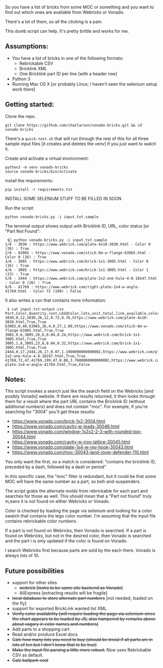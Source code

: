So you have a list of bricks from some MOC or something and you want to find out which ones are available from Webricks or Vonado.

There's a lot of them, so all the clicking is a pain.

This dumb script can help.  It's pretty brittle and works for me.

## Assumptions:
- You have a list of bricks in one of the following formats:
  - Rebrickable CSV
  - Bricklink XML
  - One Bricklink part ID per line [with a header row]
- Python 3
- Running Mac OS X [or probably Linux; I haven't seen the selenium setup work there]

## Getting started:
Clone the repo.
```
git clone https://github.com/chazlarson/vonado-bricks.git && cd vonado-bricks
```

There's a `quick-test.sh` that will run through the rest of this for all three sample input files [it creates and deletes the venv] if you just want to watch it.

Create and activate a virtual environment:
```
python3 -m venv vonado-bricks
source vonado-bricks/bin/activate
```

install the requirements:
```
pip install -r requirements.txt
```

INSTALL SOME SELENIUM STUFF TO BE FILLED IN SOON

Run the script:
```
python vonado-bricks.py -i input.txt.sample
```

The terminal output shows output with Bricklink ID, URL, color status [or "Part Not Found":
```
 $ python vonado-bricks.py -i input.txt.sample
1/6 - 3030 : https://www.webrick.com/plate-4x10-3030.html - Color 0 (26) : True
2/6 - 63965 : https://www.vonado.com/stick-6m-w-flange-63965.html - Color 0 (26) : True
3/6 - 3005 : https://www.webrick.com/brick-1x1-3005.html - Color 0 (26) : True
4/6 - 3005 : https://www.webrick.com/brick-1x1-3005.html - Color 1 (23) : True
5/6 - 2444 : https://www.webrick.com/plate-2x2-one-hule-4-8-10247.html - Color 0 (26) : True
6/6 - 41769 : https://www.webrick.com/right-plate-2x4-w-angle-41769.html - Color 72 (199) : False
```

It also writes a csv that contains more information:
```
 $ cat input.txt-output.csv
Part,Color,Quantity,root,LEGOColor,lots,unit,total,link,available,color_available
3030,0,12,3030,26,12,0.73,8.76,https://www.webrick.com/plate-4x10-3030.html,True,True
63965,0,40,63965,26,4,0.27,1.08,https://www.vonado.com/stick-6m-w-flange-63965.html,True,True
3005,0,6,3005,26,6,0.04,0.24,https://www.webrick.com/brick-1x1-3005.html,True,True
3005,1,8,3005,23,8,0.04,0.32,https://www.webrick.com/brick-1x1-3005.html,True,True
2444,0,17,2444,26,17,0.07,1.1900000000000002,https://www.webrick.com/plate-2x2-one-hule-4-8-10247.html,True,True
41769,72,47,41769,199,47,0.08,3.7600000000000002,https://www.webrick.com/right-plate-2x4-w-angle-41769.html,True,False
```


## Notes:

This script invokes a search just like the search field on the Webricks [and posibly Vonado] website.  If there are results returned, it then looks through them for a result where the part URL contains the Bricklink ID (without additional numbers) and does not contain "moc".  For example, if you're searching for "3004" you'll get these results:
- https://www.vonado.com/brick-1x2-3004.html
- https://www.vonado.com/cavity-w-leads-30046.html
- https://www.vonado.com/window-1x2x2-2-3-with-rounded-top-30044.html
- https://www.vonado.com/cavity-w-iron-lattice-30045.html
- https://www.vonado.com/plate-1x4-w-rev-hook-30043.html
- https://www.vonado.com/moc-30043-land-rover-defender-110.html

You only want the first, so a match is considered: "contains the bricklink ID, preceded by a dash, followed by a dash or period"

In this specific case, the "moc" filter is redundant, but it could be that some MOC will have the same number as a part, so belt-and-suspenders.

The script grabs the alternate molds from rebrickable for each part and searches for those as well.  This *should* mean that a "Part not found" truly m,eans it is not found on either Webricks or Vonado.

Color is checked by loading the page via selenium and looking for a color swatch that contains the lego color number. I'm assuming that the input file contains rebrickable color numbers.

If a part is not found on Webricks, then Vonado is searched.
If a part is found on Webricks, but not in the desired color, then Vonado is searched and the part i is only updated if the color is found on Vonado.

I search Webricks first because parts are sold by the each there.  Vonado is always lots of 10.

## Future possibilities

- support for other sites
  - ~~webrick [looks to be same site backend as Vonado]~~
  - AliExpress [extracting results will be fragile]
- ~~local database to store alternate part numbers~~ [not needed, loaded on the fly]
- support for exported BrickLink wanted list XML
- ~~Verify color availability [will require loading the page via selenium since the chart appears to be loaded by JS; also hampered by remarks above about vagary in color names and numbers]~~
- Add parts to a shopping cart
- Read and/or produce Excel docs
- ~~Calc how many lots you need to buy (should be trivial if all parts are in lots of ten but I don't know that to be true)~~
- ~~Make the input file parsing a little more robust.~~ Now uses Rebrickable CSV as default.
- ~~Calc ballpark cost~~
